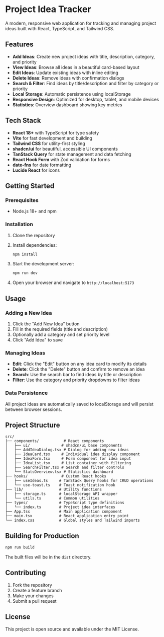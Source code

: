 # Project Idea Tracker

A modern, responsive web application for tracking and managing project ideas built with React, TypeScript, and Tailwind CSS.

## Features

- **Add Ideas**: Create new project ideas with title, description, category, and priority
- **View Ideas**: Browse all ideas in a beautiful card-based layout
- **Edit Ideas**: Update existing ideas with inline editing
- **Delete Ideas**: Remove ideas with confirmation dialogs
- **Search & Filter**: Find ideas by title/description and filter by category or priority
- **Local Storage**: Automatic persistence using localStorage
- **Responsive Design**: Optimized for desktop, tablet, and mobile devices
- **Statistics**: Overview dashboard showing key metrics

## Tech Stack

- **React 18+** with TypeScript for type safety
- **Vite** for fast development and building
- **Tailwind CSS** for utility-first styling
- **shadcn/ui** for beautiful, accessible UI components
- **TanStack Query** for state management and data fetching
- **React Hook Form** with Zod validation for forms
- **date-fns** for date formatting
- **Lucide React** for icons

## Getting Started

### Prerequisites

- Node.js 18+ and npm

### Installation

1. Clone the repository
2. Install dependencies:
   ```bash
   npm install
   ```

3. Start the development server:
   ```bash
   npm run dev
   ```

4. Open your browser and navigate to `http://localhost:5173`

## Usage

### Adding a New Idea

1. Click the "Add New Idea" button
2. Fill in the required fields (title and description)
3. Optionally add a category and set priority level
4. Click "Add Idea" to save

### Managing Ideas

- **Edit**: Click the "Edit" button on any idea card to modify its details
- **Delete**: Click the "Delete" button and confirm to remove an idea
- **Search**: Use the search bar to find ideas by title or description
- **Filter**: Use the category and priority dropdowns to filter ideas

### Data Persistence

All project ideas are automatically saved to localStorage and will persist between browser sessions.

## Project Structure

```
src/
├── components/           # React components
│   ├── ui/              # shadcn/ui base components
│   ├── AddIdeaDialog.tsx # Dialog for adding new ideas
│   ├── IdeaCard.tsx     # Individual idea display component
│   ├── IdeaForm.tsx     # Form component for idea input
│   ├── IdeaList.tsx     # List container with filtering
│   ├── SearchFilter.tsx # Search and filter controls
│   └── StatsOverview.tsx # Statistics dashboard
├── hooks/               # Custom React hooks
│   ├── useIdeas.ts     # TanStack Query hooks for CRUD operations
│   └── use-toast.ts    # Toast notification hook
├── lib/                # Utility functions
│   ├── storage.ts      # localStorage API wrapper
│   └── utils.ts        # Common utilities
├── types/              # TypeScript type definitions
│   └── index.ts        # Project idea interfaces
├── App.tsx             # Main application component
├── main.tsx            # React application entry point
└── index.css           # Global styles and Tailwind imports
```

## Building for Production

```bash
npm run build
```

The built files will be in the `dist` directory.

## Contributing

1. Fork the repository
2. Create a feature branch
3. Make your changes
4. Submit a pull request

## License

This project is open source and available under the MIT License.
